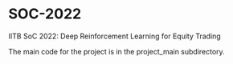 # SOC-2022
IITB SoC 2022: Deep Reinforcement Learning for Equity Trading

The main code for the project is in the project_main subdirectory.